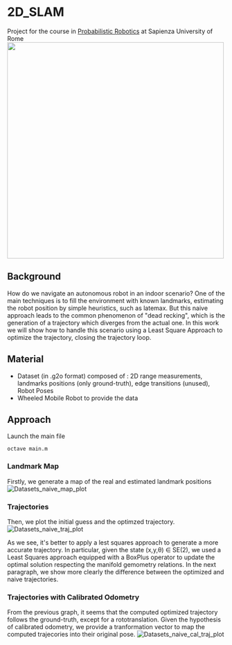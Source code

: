 # 2D_SLAM
Project for the course in [Probabilistic Robotics](https://sites.google.com/diag.uniroma1.it/probabilistic-robotics-2021-22/home) at Sapienza University of Rome <br/>
<a href="https://www.dis.uniroma1.it/"><img src="http://www.dis.uniroma1.it/sites/default/files/marchio%20logo%20eng%20jpg.jpg" width="500"></a>

## Background
How do we navigate an autonomous robot in an indoor scenario? 
One of the main techniques is to fill the environment with known landmarks, estimating the robot position by simple heuristics, such as latemax.
But this naive approach leads to the common phenomenon of "dead recking", which is the generation of a trajectory which diverges from the actual one.
In this work we will show how to handle this scenario using a Least Square Approach to optimize the trajectory, closing the trajectory loop.

## Material
- Dataset (in .g2o format) composed of : 2D range measurements, landmarks positions (only ground-truth), edge transitions (unused), Robot Poses
- Wheeled Mobile Robot to provide the data

## Approach
Launch the main file
```
octave main.m
```
### Landmark Map
Firstly, we generate a map of the real and estimated landmark positions
![Datasets_naive_map_plot](https://user-images.githubusercontent.com/63920397/163470460-0323ed6d-b63f-46ba-b879-2e283c8630ff.png)

### Trajectories
Then, we plot the initial guess and the optimzed trajectory.
![Datasets_naive_traj_plot](https://user-images.githubusercontent.com/63920397/163470490-d0d9fa7d-7b14-4d61-9414-6983f1a34ffc.png)

As we see, it's better to apply a lest squares approach to generate a more accurate trajectory. In particular, given the state (x,y,θ) ∈ SE(2), we used a Least Squares approach equipped with a BoxPlus operator to update the optimal solution respecting the manifold gemometry relations.
In the next paragraph, we show more clearly the difference between the optimized and naive trajectories.
### Trajectories with Calibrated Odometry
From the previous graph, it seems that the computed optimized trajectory follows the ground-truth, except for a rototranslation.
Given the hypothesis of calibrated odometry, we provide a tranformation vector to map the computed trajecories into their original pose.
![Datasets_naive_cal_traj_plot](https://user-images.githubusercontent.com/63920397/163470520-119055b9-f461-4d72-b3a4-c034b566e139.png)

